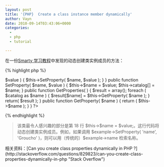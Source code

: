 ```yaml
---
layout: post
title: '{PHP}  Create a class instance member dynamically'
author: Vayn
date: 2010-09-14T03:43:06+0000
categories:
  -
  - php
  - tutorial

---
```


在一份[Smarty 学习教程](http://www.ibm.com/developerworks/cn/opensource/os-php-smarty/)中发现的动态创建类实例成员的方法：

{% highlight php %}
<?php

//
// Example is a simple class that stores an arbitrary
// number of named properties.
//

class Example {
    private $catalog = array();

    public function SetProperties( $arrayVariables ) {
        foreach ( $arrayVariables as $name => $value ) {
            $this->SetProperty( $name, $value );
        }
    }

    public function SetProperty( $name, $value ) {
        $this->$name = $value;
        $this->catalog[] = $name;
    }

    public function GetProperties( ) {
        $result = array();
        foreach ( $catalog as $name ) {
            $result[$name] = $this->GetProperty( $name );
        }

        return( $result );
    }

    public function GetProperty( $name ) {
        return ( $this->$name );
    }
}
?>
{% endhighlight %}

<blockquote>该类最令人感兴趣的部分是第 18 行 $this->$name = $value;。这行代码将动态创建类实例成员。例如，如果调用 $example->SetProperty( 'name', 'Groucho' )，则可以用（传统的）$example->name 检索名称。</blockquote>
相关资料：[Can you create class properties dynamically in PHP ?](http://stackoverflow.com/questions/829823/can-you-create-class-properties-dynamically-in-php "Stack Overflow")

